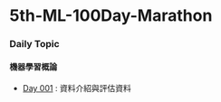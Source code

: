 # 5th-ML-100Day-Marathon

### Daily Topic
#### 機器學習概論
- [Day 001](https://github.com/ftn8205/5th-ML-100Day-Marathon/blob/master/homeworks/D001) : 資料介紹與評估資料
